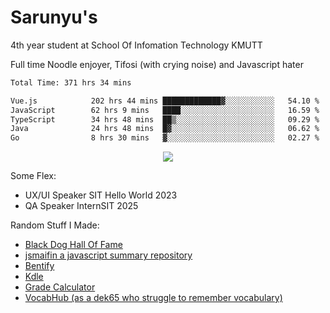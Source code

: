 # Sarunyu's
<p>4th year student at School Of Infomation Technology KMUTT</p>
<p>Full time Noodle enjoyer, Tifosi (with crying noise) and Javascript hater</p>

<!--START_SECTION:waka-->

```txt
Total Time: 371 hrs 34 mins

Vue.js            202 hrs 44 mins █████████████▓░░░░░░░░░░░   54.10 %
JavaScript        62 hrs 9 mins   ████░░░░░░░░░░░░░░░░░░░░░   16.59 %
TypeScript        34 hrs 48 mins  ██▒░░░░░░░░░░░░░░░░░░░░░░   09.29 %
Java              24 hrs 48 mins  █▓░░░░░░░░░░░░░░░░░░░░░░░   06.62 %
Go                8 hrs 30 mins   ▓░░░░░░░░░░░░░░░░░░░░░░░░   02.27 %
```

<!--END_SECTION:waka-->
<div align=center>
  <img src="https://skillicons.dev/icons?i=typescript,javascript,nodejs,react,vue,mysql,docker,linux" />
</div>

Some Flex:
- UX/UI Speaker SIT Hello World 2023
- QA Speaker InternSIT 2025

Random Stuff I Made:
- [Black Dog Hall Of Fame](https://bdoghalloffame.vercel.app/)
- [jsmaifin a javascript summary repository](https://github.com/ssarunyu/js-maifin)
- [Bentify](https://bentify.vercel.app/)
- [Kdle](https://kdle.vercel.app/)
- [Grade Calculator](https://grade-calculator-virid.vercel.app/)
- [VocabHub (as a dek65 who struggle to remember vocabulary)](https://vocabhub.vercel.app/)
